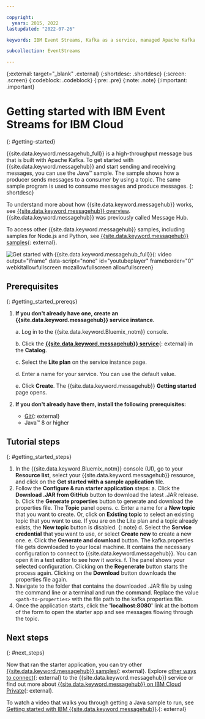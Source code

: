 ```yaml
---

copyright:
  years: 2015, 2022
lastupdated: "2022-07-26"

keywords: IBM Event Streams, Kafka as a service, managed Apache Kafka

subcollection: EventStreams

---
```


{:external: target="_blank" .external}
{:shortdesc: .shortdesc}
{:screen: .screen}
{:codeblock: .codeblock}
{:pre: .pre}
{:note: .note}
{:important: .important}

# Getting started with IBM Event Streams for IBM Cloud
{: #getting-started}

{{site.data.keyword.messagehub_full}} is a high-throughput message bus that is built with Apache Kafka. To get started with {{site.data.keyword.messagehub}} and start sending and receiving messages, you can use the Java™ sample. The sample shows how a producer sends messages to a consumer by using a topic. The same sample program is used to consume messages and produce messages.
{: shortdesc}

To understand more about how {{site.data.keyword.messagehub}} works, see [{{site.data.keyword.messagehub}} overview](/docs/EventStreams?topic=EventStreams-about). {{site.data.keyword.messagehub}} was previously called Message Hub.

To access other {{site.data.keyword.messagehub}} samples, including samples for Node.js and Python, see [{{site.data.keyword.messagehub}} samples](https://github.com/ibm-messaging/event-streams-samples){: external}.

![Get started with {{site.data.keyword.messagehub_full}}](https://video.ibm.com/embed/channel/23952663/video/event-streams-intro){: video output="iframe" data-script="none" id="youtubeplayer" frameborder="0" webkitallowfullscreen mozallowfullscreen allowfullscreen}

## Prerequisites
{: #getting_started_prereqs}

1. **If you don't already have one, create an {{site.data.keyword.messagehub}} service instance.**

   a. Log in to the {{site.data.keyword.Bluemix_notm}} console.
  
   b. Click the [**{{site.data.keyword.messagehub}} service**](https://cloud.ibm.com/catalog/event-streams){: external} in the **Catalog**.
  
   c. Select the **Lite plan** on the service instance page.
  
   d. Enter a name for your service. You can use the default value.
  
   e. Click **Create**. The {{site.data.keyword.messagehub}} **Getting started** page opens. 

2. **If you don't already have them, install the following prerequisites:**
	
	- [Git](https://git-scm.com/){: external}
	- Java™  8 or higher 

## Tutorial steps
{: #getting_started_steps}

1. In the {{site.data.keyword.Bluemix_notm}} console (UI), go to your **Resource list**, select your {{site.data.keyword.messagehub}} resource, and click on the **Get started with a sample application** tile.
2. Follow the **Configure & run starter application** steps:
     a. Click the **Download .JAR from GitHub** button to download the latest .JAR release. 
     b. Click the **Generate properties** button to generate and download the properties file. The **Topic** panel opens.
     c. Enter a name for a **New topic** that you want to create. Or, click on **Existing topic** to select an existing topic that you want to use. If you are on the Lite plan and a topic already exists, the **New topic** button is disabled. {: note}
     d. Select the **Service credential** that you want to use, or select **Create new** to create a new one. 
     e. Click the **Generate and download** button. The kafka.properties file gets downloaded to your local machine. It contains the necessary configuration to connect to {{site.data.keyword.messagehub}}. You can open it in a text editor to see how it works.
     f. The panel shows your selected configuration. Clicking on the **Regenerate** button starts the process again. Clicking on the **Download** button downloads the properties file again.
3. Navigate to the folder that contains the downloaded .JAR file by using the command line or a terminal and run the command. Replace the value `<path-to-properties>` with the file path to the kafka.properties file.
4. Once the application starts, click the **'localhost:8080'** link at the bottom of the form to open the starter app and see messages flowing through the topic.

## Next steps
{: #next_steps}

Now that ran the starter application, you can try other [{{site.data.keyword.messagehub}} samples](https://github.com/ibm-messaging/event-streams-samples){: external}. Explore [other ways to connect](/docs/EventStreams?topic=EventStreams-kafka_connect){: external} to the {{site.data.keyword.messagehub}} service or find out more about 
[{{site.data.keyword.messagehub}} on IBM Cloud Private](https://ibm.github.io/event-streams/){: external}.

To watch a video that walks you through getting a Java sample to run, see [Getting started with IBM {{site.data.keyword.messagehub}}](https://www.youtube.com/watch?v=XyNy7TcfJOc).{: external}
